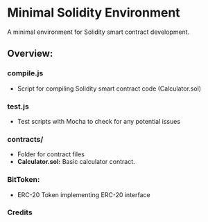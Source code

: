 # Minimal Solidity Environment
A minimal environment for Solidity smart contract development.


## Overview:
### compile.js 
* Script for compiling Solidity smart contract code (Calculator.sol)

### test.js 
* Test scripts with Mocha to check for any potential issues

### contracts/
* Folder for contract files
* <b>Calculator.sol:</b> Basic calculator contract.


### BitToken:
* ERC-20 Token implementing ERC-20 interface



### Credits

